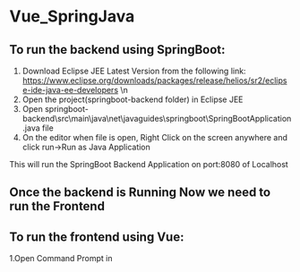 # Vue_SpringJava
## To run the backend using SpringBoot:
1. Download Eclipse JEE Latest Version from the following link: https://www.eclipse.org/downloads/packages/release/helios/sr2/eclipse-ide-java-ee-developers \n
2. Open the project(springboot-backend folder) in Eclipse JEE <br>
3. Open springboot-backend\src\main\java\net\javaguides\springboot\SpringBootApplication.java file
4. On the editor when file is open, Right Click on the screen anywhere and click run->Run as Java Application

This will run the SpringBoot Backend Application on port:8080 of Localhost


## Once the backend is Running Now we need to run the Frontend

## To run the frontend using Vue:
1.Open Command Prompt in 
